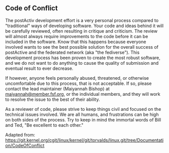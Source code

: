Code of Conflict
----------------

The postActiv development effort is a very personal process compared to "traditional" ways of developing software.  Your code and ideas behind it will be carefully reviewed, often resulting in critique and criticism.  The review will almost always require improvements to the code before it can be included in the software.  Know that this happens because everyone involved wants to see the best possible solution for the overall success of postActive and the federated network (aka "the fediverse").  This development process has been proven to create the most robust software, and we do not want to do anything to cause the quality of submission and eventual result to ever decrease.

If however, anyone feels personally abused, threatened, or otherwise uncomfortable due to this process, that is not acceptable.  If so, please contact the lead maintainer (Maiyannah Bishop) at <maiyannah@member.fsf.org>, or the individual members, and they will work to resolve the issue to the best of their ability.

As a reviewer of code, please strive to keep things civil and focused on the technical issues involved.  We are all humans, and frustrations can be high on both sides of the process.  Try to keep in mind the immortal words of Bill and Ted, "Be excellent to each other."

Adapted from: https://git.kernel.org/cgit/linux/kernel/git/torvalds/linux.git/tree/Documentation/CodeOfConflict